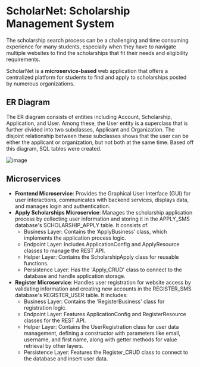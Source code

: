 # ScholarNet: Scholarship Management System

The scholarship search process can be a challenging and time consuming experience for many students, especially when they have to navigate multiple websites 
to find the scholarships that fit their needs and eligibility requirements.

ScholarNet is a **microservice-based** web application that offers a centralized platform for students to find and apply to scholarships posted by numerous organizations.

## ER Diagram
The ER diagram consists of entities including Account, Scholarship, Application, and User. Among these, the User entity is a superclass that is further divided into two subclasses,
Applicant and Organization. The disjoint relationship between these subclasses shows that the user can be either the applicant or organization, but not both at the same time. 
Based off this diagram, SQL tables were created.

![image](https://github.com/user-attachments/assets/e6d727aa-144f-4fc1-980c-cb7d6375e58b)

## Microservices
- **Frontend Microservice**: Provides the Graphical User Interface (GUI) for user interactions, communicates with backend services, displays data, and manages login and authentication.
- **Apply Scholarships Microservice**: Manages the scholarship application process by collecting user information and storing it in the APPLY_SMS database's SCHOLARSHIP_APPLY table. It consists of.
  - Business Layer: Contains the ‘ApplyBusiness’ class, which implements the application process logic.
  - Endpoint Layer: Includes ApplicationConfig and ApplyResource classes to manage the REST API.
  - Helper Layer: Contains the ScholarshipApply class for reusable functions.
  - Persistence Layer: Has the 'Apply_CRUD' class to connect to the database and handle application storage.
- **Register Microservice**: Handles user registration for website access by validating information and creating new accounts in the REGISTER_SMS database's REGISTER_USER table. It includes:
   - Business Layer: Contains the 'RegisterBusiness' class for registration logic.
   - Endpoint Layer: Features ApplicationConfig and RegisterResource classes for the REST API.
   - Helper Layer: Contains the UserRegistration class for user data management, defining a constructor with parameters like email, username, and first name, along with getter methods for value retrieval by other layers.
   - Persistence Layer: Features the Register_CRUD class to connect to the database and insert user data.





